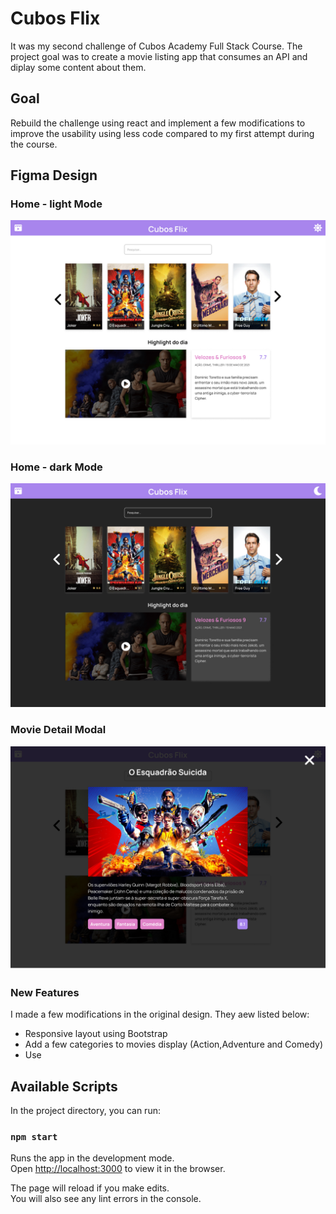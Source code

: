 # Cubos Flix

It was my second challenge of Cubos Academy Full Stack Course. The project goal was to create a movie listing app that consumes an API and diplay some content about them.

## Goal

Rebuild the challenge using react and implement a few modifications to improve the usability using less code compared to my first attempt during the course.

## Figma Design

### Home - light Mode

![Home page light mode Figma](lightMode.jpg)

### Home - dark Mode

![Portfolio Detail page template in Figma](darkMode.jpg)

### Movie Detail Modal

![Contact page template in Figma](modal.jpg)

### New Features

I made a few modifications in the original design. They aew listed below:

- Responsive layout using Bootstrap
- Add a few categories to movies display (Action,Adventure and Comedy)
- Use

## Available Scripts

In the project directory, you can run:

### `npm start`

Runs the app in the development mode.\
Open [http://localhost:3000](http://localhost:3000) to view it in the browser.

The page will reload if you make edits.\
You will also see any lint errors in the console.
